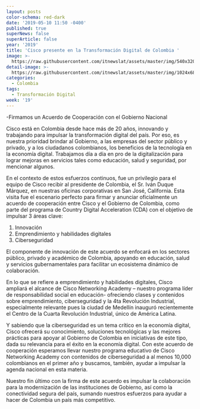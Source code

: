 ```yaml
---
layout: posts
color-schema: red-dark
date: '2019-05-10 11:50 -0400'
published: true
superNews: false
superArticle: false
year: '2019'
title: 'Cisco presente en la Transformación Digital de Colombia '
image: >-
  https://raw.githubusercontent.com/itnewslat/assets/master/img/540x320/Cisco-Colombia-TD-p.jpg
detail-image: >-
  https://raw.githubusercontent.com/itnewslat/assets/master/img/1024x680/Cisco-Colombia-TD-g.jpg
categories:
  - Colombia
tags:
  - Transformación Digital
week: '19'
---
```

-Firmamos un Acuerdo de Cooperación con el Gobierno Nacional

Cisco está en Colombia desde hace más de 20 años, innovando y trabajando para impulsar la transformación digital del país. Por eso, es nuestra prioridad brindar al Gobierno, a las empresas del sector público y privado, y a los ciudadanos colombianos, los beneficios de la tecnología en la economía digital. Trabajamos día a día en pro de la digitalización para lograr mejoras en servicios tales como educación, salud y seguridad, por mencionar algunos.

En el contexto de estos esfuerzos continuos, fue un privilegio para el equipo de Cisco recibir al presidente de Colombia, el Sr. Iván Duque Márquez, en nuestras oficinas corporativas en San José, California. Esta visita fue el escenario perfecto para firmar y anunciar oficialmente un acuerdo de cooperación entre Cisco y el Gobierno de Colombia, como parte del programa de Country Digital Acceleration (CDA) con el objetivo de impulsar 3 áreas clave:

1. Innovación
2. Emprendimiento y habilidades digitales
3. Ciberseguridad

El componente de innovación de este acuerdo se enfocará en los sectores público, privado y académico de Colombia, apoyando en educación, salud y servicios gubernamentales para facilitar un ecosistema dinámico de colaboración.

En lo que se refiere a emprendimiento y habilidades digitales, Cisco ampliará el alcance de Cisco Networking Academy – nuestro programa líder de responsabilidad social en educación- ofreciendo clases y contenidos sobre emprendimiento, ciberseguridad y la 4ta Revolución Industrial, especialmente relevante pues la ciudad de Medellín inauguró recientemente el Centro de la Cuarta Revolución Industrial, único de América Latina.

Y sabiendo que la ciberseguridad es un tema crítico en la economía digital, Cisco ofrecerá su conocimiento, soluciones tecnológicas y las mejores prácticas para apoyar al Gobierno de Colombia en iniciativas de este tipo, dada su relevancia para el éxito en la economía digital. Con este acuerdo de cooperación esperamos llevar nuestro programa educativo de Cisco Networking Academy con contenidos de ciberseguridad a al menos 10,000 colombianos en el primer año y buscamos, también, ayudar a impulsar la agenda nacional en esta materia.

Nuestro fin último con la firma de este acuerdo es impulsar la colaboración para la modernización de las instituciones de Gobierno, así como la conectividad segura del país, sumando nuestros esfuerzos para ayudar a hacer de Colombia un país más competitivo.